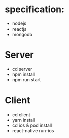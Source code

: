 # specification:
- nodejs
- reactjs
- mongodb

# Server
- cd server
- npm install
- npm run start

# Client
- cd client
- yarn install
- cd ios & pod install
- react-native run-ios
